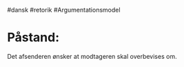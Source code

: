 #dansk #retorik #Argumentationsmodel 
# Påstand:

Det afsenderen ønsker at modtageren skal overbevises om.